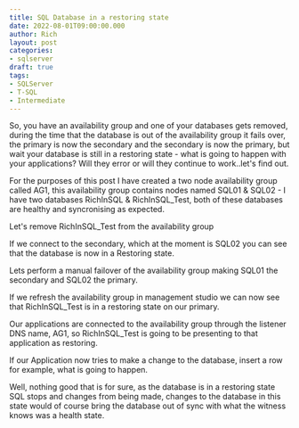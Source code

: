 ```yaml
---
title: SQL Database in a restoring state
date: 2022-08-01T09:00:00.000
author: Rich
layout: post
categories:
- sqlserver
draft: true
tags:
- SQLServer
- T-SQL
- Intermediate
---
```


So, you have an availability group and one of your databases gets removed, during the time that the database is out of the availability group it fails over, the primary is now the secondary and the secondary is now the primary, but wait your database is still in a restoring state - what is going to happen with your applications? Will they error or will they continue to work..let's find out. 

For the purposes of this post I have created a two node availability group called AG1, this availability group contains nodes named SQL01 & SQL02 - I have two databases RichInSQL & RichInSQL_Test, both of these databases are healthy and syncronising as expected. 

Let's remove RichInSQL_Test from the availability group

If we connect to the secondary, which at the moment is SQL02 you can see that the database is now in a Restoring state. 

Lets perform a manual failover of the availability group making SQL01 the secondary and SQL02 the primary. 

If we refresh the availability group in management studio we can now see that RichInSQL_Test is in a restoring state on our primary. 

Our applications are connected to the availability group through the listener DNS name, AG1, so RichInSQL_Test is going to be presenting to that application as restoring. 

If our Application now tries to make a change to the database, insert a row for example, what is going to happen.

Well, nothing good that is for sure, as the database is in a restoring state SQL stops and changes from being made, changes to the database in this state would of course bring the database out of sync with what the witness knows was a health state. 
